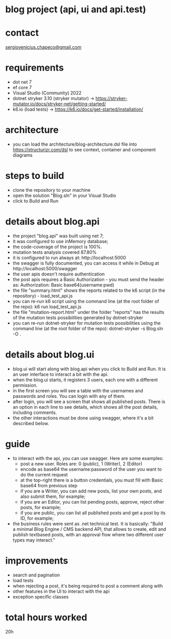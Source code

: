 # blog project (api, ui and api.test)

# contact
sergiovenicius.chapeco@gmail.com

# requirements
- dot net 7
- ef core 7
- Visual Studio (Community) 2022
- dotnet stryker 3.10 (stryker mutator) -> https://stryker-mutator.io/docs/stryker-net/getting-started/
- k6.io (load tests) -> https://k6.io/docs/get-started/installation/

# architecture
- you can load the architecture/blog-architecture.dsl file into https://structurizr.com/dsl to see context, container and component diagrams

# steps to build
- clone the repository to your machine
- open the solution "Blog.sln" in your Visual Studio
- click to Build and Run

# details about blog.api
- the project "blog.api" was built using net 7;
- it was configured to use inMemory database;
- the code-coverage of the project is 100%. 
- mutation tests analysis covered 87.80%
- it is configured to run always at: http://localhost:5000
- the swagger is fully documented, you can access it while in Debug at http://localhost:5000/swagger
- the user apis doesn't require authentication
- the post apis requires a Basic Authorization - you must send the header as: Authorization: Basic base64(username:pwd)
- the file "summary.html" shows the reports related to the k6 script (in the repository) - load_test_api.js
- you can re-run k6 script using the command line (at the root folder of the repo): k6 run load_test_api.js
- the file "mutation-report.html" under the folder "reports" has the results of the mutation tests possibilities generated by dotnet-stryker
- you can re-run dotnet-stryker for mutation tests possibilities using the command line (at the root folder of the repo): dotnet-stryker -s Blog.sln -O .

# details about blog.ui
- blog.ui will start along with blog.api when you click to Build and Run. It is an user interface to interact a bit with the api.
- when the blog.ui starts, it registers 3 users, each one with a different permission.
- in the first screen you will see a table with the usernames and passwords and roles. You can login with any of them.
- after login, you will see a screen that shows all published posts. There is an option in each line to see details, which shows all the post details, including comments.
- the other interactions must be done using swagger, where it's a bit described below.

# guide
- to interact with the api, you can use swagger. Here are some examples:
  - post a new user. Roles are: 0 (public), 1 (Writer), 2 (Editor)
  - encode as base64 the username:password of the user you want to do the current request
  - at the top-right there is a button credentials, you must fill with Basic base64 from previous step
  - if you are a Writer, you can add new posts, list your own posts, and also submit them, for example;
  - if you are an Editor, you can list pending posts, approve, reject other posts, for example;
  - if you are public, you can list all published posts and get a post by its ID, for example;
- the business rules were sent as .net technical test. It is basically: "Build a minimal Blog Engine / CMS backend API, that allows to create, edit and publish textbased posts, with an approval flow where two different user types may interact."

# improvements
- search and pagination
- load tests
- when rejecting a post, it's being required to post a comment along with
- other features in the UI to interact with the api
- exception specific classes

# total hours worked
20h

#